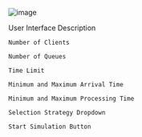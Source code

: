 ![image](https://github.com/user-attachments/assets/7bc2bb1e-9f19-4adc-8a56-bdbe62aaece1)

User Interface Description

    Number of Clients

    Number of Queues

    Time Limit

    Minimum and Maximum Arrival Time

    Minimum and Maximum Processing Time

    Selection Strategy Dropdown

    Start Simulation Button
